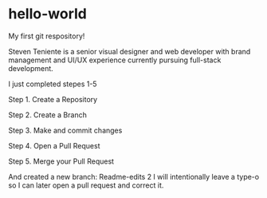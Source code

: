 # hello-world
My first git respository!

Steven Teniente is a senior visual designer and web developer with brand management and UI/UX experience currently pursuing full-stack development.

I just completed stepes 1-5

Step 1. Create a Repository

Step 2. Create a Branch

Step 3. Make and commit changes

Step 4. Open a Pull Request

Step 5. Merge your Pull Request

And created a new branch: Readme-edits 2 
I will intentionally leave a type-o so I can later open a pull request and correct it.

